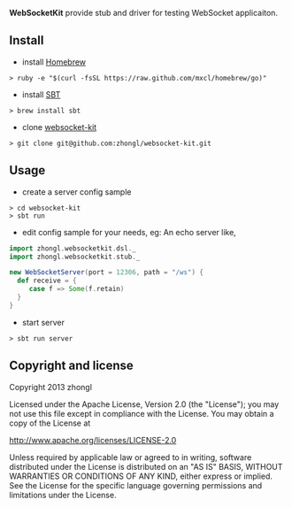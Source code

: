**WebSocketKit** provide stub and driver for testing WebSocket applicaiton.

## Install

- install [Homebrew](http://mxcl.github.io/homebrew/)

```
> ruby -e "$(curl -fsSL https://raw.github.com/mxcl/homebrew/go)"
```

- install [SBT](http://www.scala-sbt.org)

```
> brew install sbt
```

- clone [websocket-kit](https://github.com/zhongl/websocket-kit)

```
> git clone git@github.com:zhongl/websocket-kit.git
```

## Usage

- create a server config sample

```
> cd websocket-kit
> sbt run
```

- edit config sample for your needs, eg: An echo server like,

```scala
import zhongl.websocketkit.dsl._
import zhongl.websocketkit.stub._

new WebSocketServer(port = 12306, path = "/ws") {
  def receive = {
     case f => Some(f.retain)
  }
}
```

- start server

```
> sbt run server
```


## Copyright and license

Copyright 2013 zhongl

Licensed under the Apache License, Version 2.0 (the "License");
you may not use this file except in compliance with the License.
You may obtain a copy of the License at

http://www.apache.org/licenses/LICENSE-2.0

Unless required by applicable law or agreed to in writing, software
distributed under the License is distributed on an "AS IS" BASIS,
WITHOUT WARRANTIES OR CONDITIONS OF ANY KIND, either express or implied.
See the License for the specific language governing permissions and
limitations under the License.
